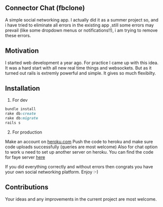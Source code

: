 ## Connector Chat (fbclone)

A simple social networking app. I actually did it as a summer project so, and i have tried to eliminate all errors in the existing app ,still some errors may prevail (like some dropdown menus or notifications!!), i am trying to remove these errors.

## Motivation

I started web development a year ago. For practice I came up with this idea. It was a hard start with all new real time things and websockets. But as it turned out rails is extremly powerful and simple. It gives so much flexibilty.

## Installation
1) For dev
```ruby
bundle install
rake db:create
rake db:migrate
rails s
``` 
2) For production

Make an account on [heroku.com](https://heroku.com)
Push the code to heroku and make sure code uploads successfully (queries are most welcome)
Also for chat option to work u need to set up another server on heroku. You can find the code for faye server [here](https://github.com/agrim123/fayeserver)

If you did everything correctly and without errors then congrats you have your own social networking platform. Enjoy :-)

## Contributions

Your ideas and any improvements in the current project are most welcome.


